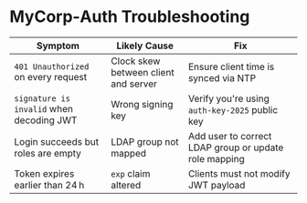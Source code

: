 # MyCorp‑Auth Troubleshooting

| Symptom | Likely Cause | Fix |
|---------|--------------|-----|
| `401 Unauthorized` on every request | Clock skew between client and server | Ensure client time is synced via NTP |
| `signature is invalid` when decoding JWT | Wrong signing key | Verify you're using `auth‑key‑2025` public key |
| Login succeeds but roles are empty | LDAP group not mapped | Add user to correct LDAP group or update role mapping |
| Token expires earlier than 24 h | `exp` claim altered | Clients must not modify JWT payload |
